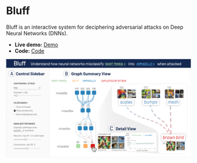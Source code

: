 # Bluff

Bluff is an interactive system for deciphering adversarial attacks on Deep Neural Networks (DNNs). 

- **Live demo:** [Demo](https://poloclub.github.io/bluff/)
- **Code:** [Code](https://github.com/poloclub/bluff)

![Bluff overview](teaser-bluff.png)
